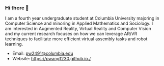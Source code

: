 ### Hi there 👋

I am a fourth year undergraduate student at Columbia University majoring in Computer Science and minoring in Applied Mathematics and Sociology. I am interested in Augmented Reality, Virtual Reality and Computer Vision and my current research focuses on how we can leverage AR/VR techniques to facilitate more efficient virtual assembly tasks and robot learning.

- Email: pw2491@columbia.edu 
- Website: https://pwang1230.github.io./ 
